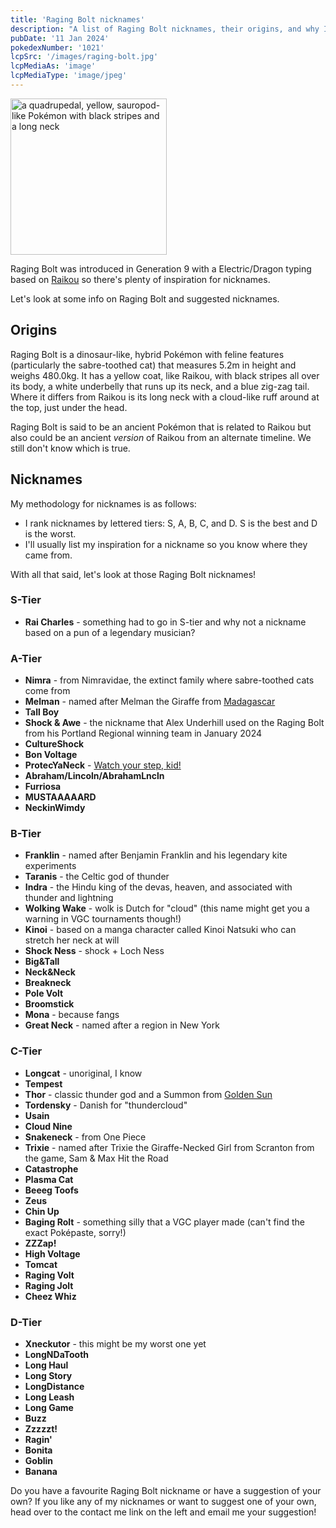 ```yaml
---
title: 'Raging Bolt nicknames'
description: "A list of Raging Bolt nicknames, their origins, and why I think they're cool."
pubDate: '11 Jan 2024'
pokedexNumber: '1021'
lcpSrc: '/images/raging-bolt.jpg'
lcpMediaAs: 'image'
lcpMediaType: 'image/jpeg'
---
```


<div class="img-center"><img src="/images/raging-bolt.jpg" width="250px" height="250px" alt="a quadrupedal, yellow, sauropod-like Pokémon with black stripes and a long neck"></div>

Raging Bolt was introduced in Generation 9 with a Electric/Dragon typing based on [Raikou](/nicknames/raikou/) so there's plenty of inspiration for nicknames.

Let's look at some info on Raging Bolt and suggested nicknames.

## Origins

Raging Bolt is a dinosaur-like, hybrid Pokémon with feline features (particularly the sabre-toothed cat) that measures 5.2m in height and weighs 480.0kg. It has a yellow coat, like Raikou, with black stripes all over its body, a white underbelly that runs up its neck, and a blue zig-zag tail. Where it differs from Raikou is its long neck with a cloud-like ruff around at the top, just under the head.

Raging Bolt is said to be an ancient Pokémon that is related to Raikou but also could be an ancient _version_ of Raikou from an alternate timeline. We still don't know which is true.

## Nicknames

My methodology for nicknames is as follows:

* I rank nicknames by lettered tiers: S, A, B, C, and D. S is the best and D is the worst.
* I'll usually list my inspiration for a nickname so you know where they came from.

With all that said, let's look at those Raging Bolt nicknames!

### S-Tier

* **Rai Charles** - something had to go in S-tier and why not a nickname based on a pun of a legendary musician?

### A-Tier

* **Nimra** - from Nimravidae, the extinct family where sabre-toothed cats come from
* **Melman** - named after Melman the Giraffe from [Madagascar](https://letterboxd.com/film/madagascar/)
* **Tall Boy**
* **Shock & Awe** - the nickname that Alex Underhill used on the Raging Bolt from his Portland Regional winning team in January 2024
* **CultureShock**
* **Bon Voltage**
* **ProtecYaNeck** - [Watch your step, kid!](https://www.youtube.com/watch?v=1_-3Bh1VFI8)
* **Abraham/Lincoln/AbrahamLncln**
* **Furriosa**
* **MUSTAAAAARD**
* **NeckinWimdy**

### B-Tier

* **Franklin** - named after Benjamin Franklin and his legendary kite experiments
* **Taranis** - the Celtic god of thunder
* **Indra** - the Hindu king of the devas, heaven, and associated with thunder and lightning
* **Wolking Wake** - <span lang="nl">wolk</span> is Dutch for "cloud" (this name might get you a warning in VGC tournaments though!)
* **Kinoi** - based on a manga character called Kinoi Natsuki who can stretch her neck at will
* **Shock Ness** - shock + Loch Ness
* **Big&Tall**
* **Neck&Neck**
* **Breakneck**
* **Pole Volt**
* **Broomstick**
* **Mona** - because fangs
* **Great Neck** - named after a region in New York

### C-Tier

* **Longcat** - unoriginal, I know
* **Tempest**
* **Thor** - classic thunder god and a Summon from [Golden Sun](/nicknames/themes/golden-sun/)
* **Tordensky** - Danish for "thundercloud"
* **Usain**
* **Cloud Nine**
* **Snakeneck** - from One Piece
* **Trixie** - named after Trixie the Giraffe-Necked Girl from Scranton from the game, Sam & Max Hit the Road
* **Catastrophe**
* **Plasma Cat**
* **Beeeg Toofs**
* **Zeus**
* **Chin Up**
* **Baging Rolt** - something silly that a VGC player made (can't find the exact Poképaste, sorry!)
* **ZZZap!**
* **High Voltage**
* **Tomcat**
* **Raging Volt**
* **Raging Jolt**
* **Cheez Whiz**

### D-Tier

* **Xneckutor** - this might be my worst one yet
* **LongNDaTooth**
* **Long Haul**
* **Long Story**
* **LongDistance**
* **Long Leash**
* **Long Game**
* **Buzz**
* **Zzzzzt!**
* **Ragin'**
* **Bonita**
* **Goblin**
* **Banana**

Do you have a favourite Raging Bolt nickname or have a suggestion of your own? If you like any of my nicknames or want to suggest one of your own, head over to the contact me link on the left and email me your suggestion!

